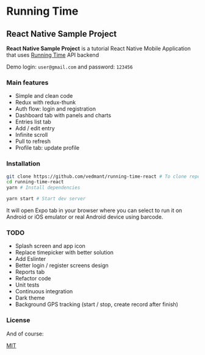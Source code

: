 # Running Time #

## React Native Sample Project ##

**React Native Sample Project** is a tutorial React Native Mobile Application that uses [Running Time](https://github.com/vedmant/running-time) API backend

Demo login: `user@gmail.com` and password: `123456`

### Main features ###

* Simple and clean code
* Redux with redux-thunk
* Auth flow: login and registration
* Dashboard tab with panels and charts
* Entries list tab
* Add / edit entry
* Infinite scroll
* Pull to refresh
* Profile tab: update profile


### Installation ###

```bash
git clone https://github.com/vedmant/running-time-react # To clone repo
cd running-time-react
yarn # Install dependencies

yarn start # Start dev server
```

It will open Expo tab in your browser where you can select to run it on Android or iOS emulator or real Android device using barcode.

### TODO ###

- Splash screen and app icon
- Replace timepicker with better solution
- Add Eslinter
- Better login / register screens design
- Reports tab
- Refactor code
- Unit tests
- Continuous integration
- Dark theme
- Background GPS tracking (start / stop, create record after finish)

### License ###

And of course:

[MIT](LICENSE.md)
